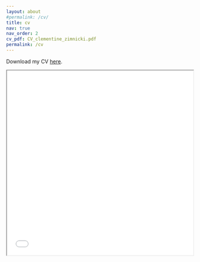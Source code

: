```yaml
---
layout: about
#permalink: /cv/
title: cv
nav: true
nav_order: 2
cv_pdf: CV_clementine_zimnicki.pdf
permalink: /cv
---
```


<p>Download my CV <a href="/assets/pdf/CV_clementine_zimnicki.pdf">here</a>.</p>

<iframe src="/assets/pdf/CV_clementine_zimnicki.pdf" width="100%" height="500px">
    </iframe>

